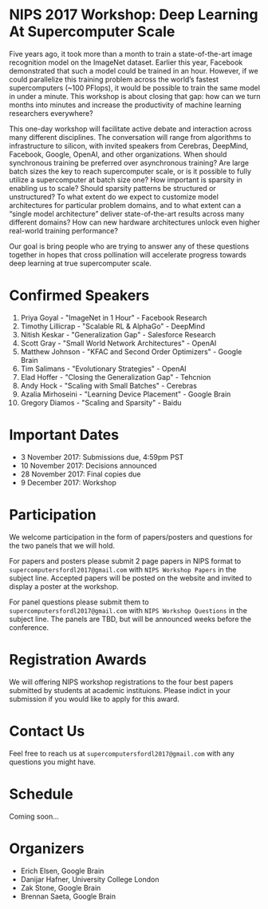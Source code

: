 # NIPS 2017 Workshop: Deep Learning At Supercomputer Scale

Five years ago, it took more than a month to train a state-of-the-art image recognition model on the ImageNet dataset. Earlier this year, Facebook demonstrated that such a model could be trained in an hour. However, if we could parallelize this training problem across the world’s fastest supercomputers (~100 PFlops), it would be possible to train the same model in under a minute. This workshop is about closing that gap: how can we turn months into minutes and increase the productivity of machine learning researchers everywhere?

This one-day workshop will facilitate active debate and interaction across many different disciplines. The conversation will range from algorithms to infrastructure to silicon, with invited speakers from Cerebras, DeepMind, Facebook, Google, OpenAI, and other organizations. When should synchronous training be preferred over asynchronous training? Are large batch sizes the key to reach supercomputer scale, or is it possible to fully utilize a supercomputer at batch size one? How important is sparsity in enabling us to scale? Should sparsity patterns be structured or unstructured? To what extent do we expect to customize model architectures for particular problem domains, and to what extent can a “single model architecture” deliver state-of-the-art results across many different domains? How can new hardware architectures unlock even higher real-world training performance?

Our goal is bring people who are trying to answer any of these questions together in hopes that cross pollination will accelerate progress towards deep learning at true supercomputer scale.

# Confirmed Speakers

1. Priya Goyal - "ImageNet in 1 Hour" - Facebook Research
2. Timothy Lillicrap - "Scalable RL & AlphaGo" - DeepMind
3. Nitish Keskar - "Generalization Gap" - Salesforce Research
4. Scott Gray - "Small World Network Architectures" - OpenAI
5. Matthew Johnson - "KFAC and Second Order Optimizers" - Google Brain
6. Tim Salimans - "Evolutionary Strategies" - OpenAI
7. Elad Hoffer - "Closing the Generalization Gap" - Tehcnion
8. Andy Hock - "Scaling with Small Batches" - Cerebras
9. Azalia Mirhoseini - "Learning Device Placement" - Google Brain
10. Gregory Diamos - "Scaling and Sparsity" - Baidu

# Important Dates

* 3 November 2017: Submissions due, 4:59pm PST
* 10 November 2017: Decisions announced
* 28 November 2017: Final copies due
* 9 December 2017: Workshop

# Participation

We welcome participation in the form of papers/posters and questions for the two panels that we will hold.  

For papers and posters please submit 2 page papers in NIPS format to `supercomputersfordl2017@gmail.com` with `NIPS Workshop Papers` in the subject line.  Accepted papers will be posted on the website and invited to display a poster at the workshop.

For panel questions please submit them to `supercomputersfordl2017@gmail.com` with `NIPS Workshop Questions` in the subject line.  The panels are TBD, but will be announced weeks before the conference.

# Registration Awards

We will offering NIPS workshop registrations to the four best papers submitted by students at academic instituions.  Please indict in your submission if you would like to apply for this award.

# Contact Us

Feel free to reach us at `supercomputersfordl2017@gmail.com` with any questions you might have.

# Schedule
Coming soon...

# Organizers
* Erich Elsen, Google Brain
* Danijar Hafner, University College London
* Zak Stone, Google Brain
* Brennan Saeta, Google Brain
